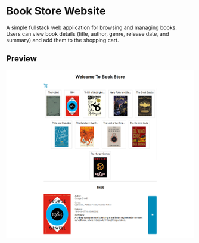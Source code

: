 # Book Store Website

A simple fullstack web application for browsing and managing books.  
Users can view book details (title, author, genre, release date, and summary) and add them to the shopping cart.

## Preview

![App Screenshot](./client/public/ssweb.png)
